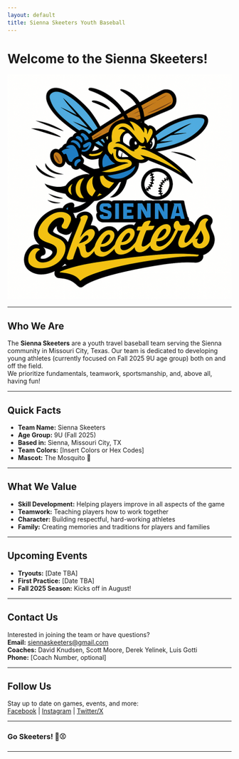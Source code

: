 ```yaml
---
layout: default
title: Sienna Skeeters Youth Baseball
---
```


# Welcome to the Sienna Skeeters!

![Sienna Skeeters Logo](/assets/skeeters-logo.png)

---

## Who We Are

The **Sienna Skeeters** are a youth travel baseball team serving the Sienna community in Missouri City, Texas. Our team is dedicated to developing young athletes (currently focused on Fall 2025 9U age group) both on and off the field.  
We prioritize fundamentals, teamwork, sportsmanship, and, above all, having fun!

---

## Quick Facts

- **Team Name:** Sienna Skeeters  
- **Age Group:** 9U (Fall 2025)  
- **Based in:** Sienna, Missouri City, TX  
- **Team Colors:** [Insert Colors or Hex Codes]  
- **Mascot:** The Mosquito 🦟

---

## What We Value

- **Skill Development:** Helping players improve in all aspects of the game
- **Teamwork:** Teaching players how to work together
- **Character:** Building respectful, hard-working athletes
- **Family:** Creating memories and traditions for players and families

---

## Upcoming Events

- **Tryouts:** [Date TBA]
- **First Practice:** [Date TBA]
- **Fall 2025 Season:** Kicks off in August!

---

## Contact Us

Interested in joining the team or have questions?  
**Email:** [siennaskeeters@gmail.com](mailto:siennaskeeters@gmail.com)  
**Coaches:** David Knudsen, Scott Moore, Derek Yelinek, Luis Gotti  
**Phone:** [Coach Number, optional]

---

## Follow Us

Stay up to date on games, events, and more:  
[Facebook](#) | [Instagram](#) | [Twitter/X](#)

---

### Go Skeeters! 🦟⚾

---


